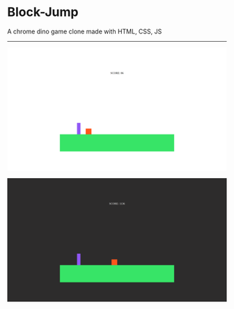 # Block-Jump

A chrome dino game clone made with HTML, CSS, JS

---
![alt text](image.png)

![alt text](image-1.png)